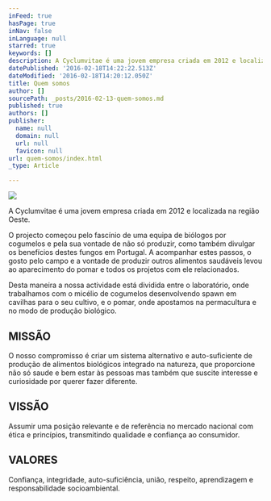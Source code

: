```yaml
---
inFeed: true
hasPage: true
inNav: false
inLanguage: null
starred: true
keywords: []
description: A Cyclumvitae é uma jovem empresa criada em 2012 e localizada na região Oeste.
datePublished: '2016-02-18T14:22:22.513Z'
dateModified: '2016-02-18T14:20:12.050Z'
title: Quem somos
author: []
sourcePath: _posts/2016-02-13-quem-somos.md
published: true
authors: []
publisher:
  name: null
  domain: null
  url: null
  favicon: null
url: quem-somos/index.html
_type: Article

---
```

![](https://the-grid-user-content.s3-us-west-2.amazonaws.com/5e233f40-b386-4af1-80b7-85034f8025fa.png)

A Cyclumvitae é uma jovem empresa criada em 2012 e localizada na região Oeste.

O projecto começou pelo fascínio de uma equipa de biólogos por cogumelos e pela sua vontade de não só produzir, como também divulgar os benefícios destes fungos em Portugal. A acompanhar estes passos, o gosto pelo campo e a vontade de produzir outros alimentos saudáveis levou ao aparecimento do pomar e todos os projetos com ele relacionados.

Desta maneira a nossa actividade está dividida entre o laboratório, onde trabalhamos com o micélio de cogumelos desenvolvendo spawn em cavilhas para o seu cultivo, e o pomar, onde apostamos na permacultura e no modo de produção biológico.

## MISSÃO

O nosso compromisso é criar um sistema alternativo e auto-suficiente de produção de alimentos biológicos integrado na natureza, que proporcione não só saude e bem estar às pessoas mas também que suscite interesse e curiosidade por querer fazer diferente.

## VISSÃO

Assumir uma posição relevante e de referência no mercado nacional com ética e princípios, transmitindo qualidade e confiança ao consumidor.

## VALORES

Confiança, integridade, auto-suficiência, união, respeito, aprendizagem e responsabilidade socioambiental.